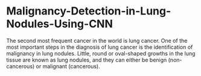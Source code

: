# Malignancy-Detection-in-Lung-Nodules-Using-CNN
 The second most frequent cancer in the world is lung cancer. One of the most important steps in the diagnosis of lung cancer is the identification of malignancy in lung nodules. Little, round or oval-shaped growths in the lung tissue are known as lung nodules, and they can either be benign (non-cancerous) or malignant (cancerous).
